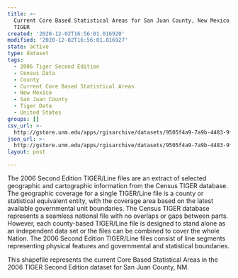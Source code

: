 ```yaml
---
title: >-
  Current Core Based Statistical Areas for San Juan County, New Mexico, 2006se
  TIGER
created: '2020-12-02T16:56:01.016920'
modified: '2020-12-02T16:56:01.016927'
state: active
type: dataset
tags:
  - 2006 Tiger Second Edition
  - Census Data
  - County
  - Current Core Based Statistical Areas
  - New Mexico
  - San Juan County
  - Tiger Data
  - United States
groups: []
csv_url: >-
  http://gstore.unm.edu/apps/rgisarchive/datasets/9505f4a9-7a9b-4483-9f2a-ee9f4bd654bc/tgr2006se_sanj_cbsacu.derived.csv
json_url: >-
  http://gstore.unm.edu/apps/rgisarchive/datasets/9505f4a9-7a9b-4483-9f2a-ee9f4bd654bc/tgr2006se_sanj_cbsacu.derived.json
layout: post

---
```

The 2006 Second Edition TIGER/Line files are an extract of selected geographic and cartographic information from the Census TIGER database.  The geographic coverage for a single TIGER/Line file is a county or statistical equivalent entity, with the coverage area based on the latest available governmental unit boundaries. The Census TIGER database represents a seamless national file with no overlaps or gaps between parts.  However, each county-based TIGER/Line file is designed to stand alone as an independent data set or the files can be combined to cover the whole Nation.  The 2006 Second Edition  TIGER/Line files consist of line segments representing physical features and governmental and statistical boundaries.  

This shapefile represents the current Core Based Statistical Areas in the 2006 TIGER Second Edition dataset for San Juan County, NM.
